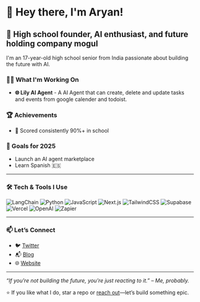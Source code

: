 # 👋 Hey there, I'm Aryan!

## 🚀 High school founder, AI enthusiast, and future holding company mogul

I'm an 17-year-old high school senior from India passionate about building the future with AI.

### 👨‍💻 What I'm Working On
- **🌐 Lily AI Agent** - A AI Agent that can create, delete and update tasks and events from google calender and todoist.

### 🏆 Achievements
- 🧠 Scored consistently 90%+ in school

### 🎯 Goals for 2025
- Launch an AI agent marketplace
- Learn Spanish  🇪🇸

---

### 🛠️ Tech & Tools I Use
![LangChain](https://img.shields.io/badge/LangChain-blue?style=flat&logo=langchain)
![Python](https://img.shields.io/badge/Python-3776AB?style=flat&logo=python&logoColor=white)
![JavaScript](https://img.shields.io/badge/JavaScript-F7DF1E?style=flat&logo=javascript&logoColor=black)
![Next.js](https://img.shields.io/badge/Next.js-black?style=flat&logo=next.js)
![TailwindCSS](https://img.shields.io/badge/TailwindCSS-38B2AC?style=flat&logo=tailwind-css&logoColor=white)
![Supabase](https://img.shields.io/badge/Supabase-3ECF8E?style=flat&logo=supabase&logoColor=white)
![Vercel](https://img.shields.io/badge/Vercel-000000?style=flat&logo=vercel&logoColor=white)
![OpenAI](https://img.shields.io/badge/OpenAI-412991?style=flat&logo=openai&logoColor=white)
![Zapier](https://img.shields.io/badge/Zapier-FD6C35?style=flat&logo=zapier&logoColor=white)

---

### 📫 Let’s Connect
- 🐦 [Twitter](https://twitter.com/aryanbhx) 
- 📬 [Blog](https://aryanbhx.vercel.app/blog)
- 🌐 [Website](https://aryanbhx.vercell.app) 

---

_“If you're not building the future, you're just reacting to it.” – Me, probably._

⭐ If you like what I do, star a repo or [reach out](mailto:aryanbh480@gmail.com)—let’s build something epic.
